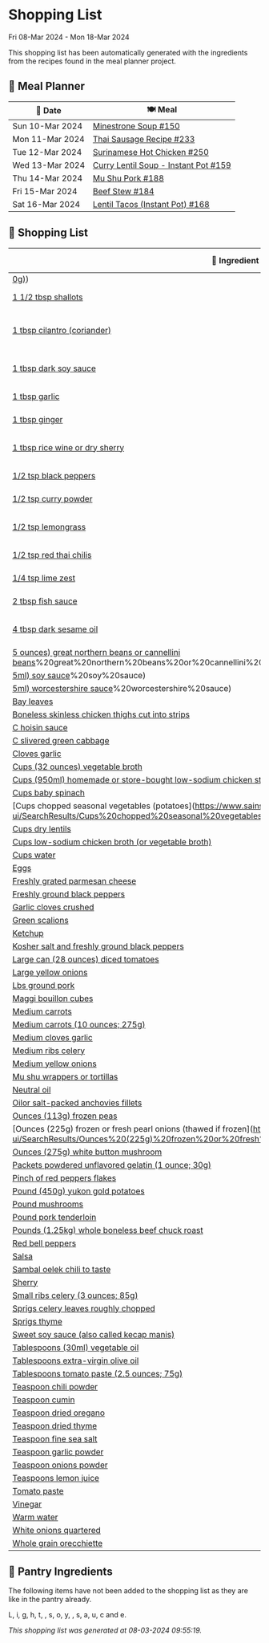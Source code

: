 # Shopping List

Fri 08-Mar 2024 - Mon 18-Mar 2024

This shopping list has been automatically generated with the ingredients from the recipes found in the meal planner project.

## 📅 Meal Planner

|📅 Date| 🍽️ Meal|
|----|----|
|Sun 10-Mar 2024|[Minestrone Soup #150](https://github.com/bryanbr23/Recipes/issues/150)|
|Mon 11-Mar 2024|[Thai Sausage Recipe #233](https://github.com/bryanbr23/Recipes/issues/233)|
|Tue 12-Mar 2024|[Surinamese Hot Chicken #250](https://github.com/bryanbr23/Recipes/issues/250)|
|Wed 13-Mar 2024|[Curry Lentil Soup - Instant Pot #159](https://github.com/bryanbr23/Recipes/issues/159)|
|Thu 14-Mar 2024|[Mu Shu Pork #188](https://github.com/bryanbr23/Recipes/issues/188)|
|Fri 15-Mar 2024|[Beef Stew #184](https://github.com/bryanbr23/Recipes/issues/184)|
|Sat 16-Mar 2024|[Lentil Tacos (Instant Pot) #168](https://github.com/bryanbr23/Recipes/issues/168)|

## 🛒 Shopping List

| 🍌 Ingredient| ⚖️ Measurement|
|----------|-----------|
|[0g)](https://www.sainsburys.co.uk/gol-ui/SearchResults/0g))|2|
|[1 1/2 tbsp shallots](https://www.sainsburys.co.uk/gol-ui/SearchResults/1%201/2%20tbsp%20shallots)|1 1/2 Tbsp Shallots tbsp|
|[1 tbsp cilantro (coriander)](https://www.sainsburys.co.uk/gol-ui/SearchResults/1%20tbsp%20cilantro%20(coriander))|1 Tbsp Cilantro (Coriander) tbsp|
|[1 tbsp dark soy sauce](https://www.sainsburys.co.uk/gol-ui/SearchResults/1%20tbsp%20dark%20soy%20sauce)|1 Tbsp Dark Soy Sauce tbsp|
|[1 tbsp garlic](https://www.sainsburys.co.uk/gol-ui/SearchResults/1%20tbsp%20garlic)|1 Tbsp Garlic tbsp|
|[1 tbsp ginger](https://www.sainsburys.co.uk/gol-ui/SearchResults/1%20tbsp%20ginger)|1 Tbsp Ginger tbsp|
|[1 tbsp rice wine or dry sherry](https://www.sainsburys.co.uk/gol-ui/SearchResults/1%20tbsp%20rice%20wine%20or%20dry%20sherry)|1 Tbsp Rice Wine or Dry Sherry tbsp|
|[1/2 tsp black peppers](https://www.sainsburys.co.uk/gol-ui/SearchResults/1/2%20tsp%20black%20peppers)|1/2 Tsp Black Pepper tsp|
|[1/2 tsp curry powder](https://www.sainsburys.co.uk/gol-ui/SearchResults/1/2%20tsp%20curry%20powder)|1/2 Tsp Curry Powder tsp|
|[1/2 tsp lemongrass](https://www.sainsburys.co.uk/gol-ui/SearchResults/1/2%20tsp%20lemongrass)|1/2 Tsp Lemongrass tsp|
|[1/2 tsp red thai chilis](https://www.sainsburys.co.uk/gol-ui/SearchResults/1/2%20tsp%20red%20thai%20chilis)|1/2 Tsp Red Thai Chilis tsp|
|[1/4 tsp lime zest](https://www.sainsburys.co.uk/gol-ui/SearchResults/1/4%20tsp%20lime%20zest)|1/4 Tsp Lime Zest tsp|
|[2 tbsp fish sauce](https://www.sainsburys.co.uk/gol-ui/SearchResults/2%20tbsp%20fish%20sauce)|2 Tbsp Fish Sauce tbsp|
|[4 tbsp dark sesame oil](https://www.sainsburys.co.uk/gol-ui/SearchResults/4%20tbsp%20dark%20sesame%20oil)|4 Tbsp Dark Sesame Oil tbsp|
|[5 ounces) great northern beans or cannellini beans](https://www.sainsburys.co.uk/gol-ui/SearchResults/5%20ounces)%20great%20northern%20beans%20or%20cannellini%20beans)|1|
|[5ml) soy sauce](https://www.sainsburys.co.uk/gol-ui/SearchResults/5ml)%20soy%20sauce)|1|
|[5ml) worcestershire sauce](https://www.sainsburys.co.uk/gol-ui/SearchResults/5ml)%20worcestershire%20sauce)|1|
|[Bay leaves](https://www.sainsburys.co.uk/gol-ui/SearchResults/Bay%20leaves)|2 + 2|
|[Boneless skinless chicken thighs cut into strips](https://www.sainsburys.co.uk/gol-ui/SearchResults/Boneless%20skinless%20chicken%20thighs%20cut%20into%20strips)|1 kg|
|[C hoisin sauce](https://www.sainsburys.co.uk/gol-ui/SearchResults/C%20hoisin%20sauce)|1/2|
|[C slivered green cabbage](https://www.sainsburys.co.uk/gol-ui/SearchResults/C%20slivered%20green%20cabbage)|2|
|[Cloves garlic](https://www.sainsburys.co.uk/gol-ui/SearchResults/Cloves%20garlic)|4|
|[Cups (32 ounces) vegetable broth](https://www.sainsburys.co.uk/gol-ui/SearchResults/Cups%20(32%20ounces)%20vegetable%20broth)|4|
|[Cups (950ml) homemade or store-bought low-sodium chicken stock](https://www.sainsburys.co.uk/gol-ui/SearchResults/Cups%20(950ml)%20homemade%20or%20store-bought%20low-sodium%20chicken%20stock)|4|
|[Cups baby spinach](https://www.sainsburys.co.uk/gol-ui/SearchResults/Cups%20baby%20spinach)|2|
|[Cups chopped seasonal vegetables (potatoes](https://www.sainsburys.co.uk/gol-ui/SearchResults/Cups%20chopped%20seasonal%20vegetables%20(potatoes)|2|
|[Cups dry lentils](https://www.sainsburys.co.uk/gol-ui/SearchResults/Cups%20dry%20lentils)|2|
|[Cups low-sodium chicken broth (or vegetable broth)](https://www.sainsburys.co.uk/gol-ui/SearchResults/Cups%20low-sodium%20chicken%20broth%20(or%20vegetable%20broth))|4|
|[Cups water](https://www.sainsburys.co.uk/gol-ui/SearchResults/Cups%20water)|2|
|[Eggs](https://www.sainsburys.co.uk/gol-ui/SearchResults/Eggs)|4|
|[Freshly grated parmesan cheese](https://www.sainsburys.co.uk/gol-ui/SearchResults/Freshly%20grated%20parmesan%20cheese)||
|[Freshly ground black peppers](https://www.sainsburys.co.uk/gol-ui/SearchResults/Freshly%20ground%20black%20peppers)||
|[Garlic cloves crushed](https://www.sainsburys.co.uk/gol-ui/SearchResults/Garlic%20cloves%20crushed)|4|
|[Green scalions](https://www.sainsburys.co.uk/gol-ui/SearchResults/Green%20scalions)|4|
|[Ketchup](https://www.sainsburys.co.uk/gol-ui/SearchResults/Ketchup)|1 tbsp|
|[Kosher salt and freshly ground black peppers](https://www.sainsburys.co.uk/gol-ui/SearchResults/Kosher%20salt%20and%20freshly%20ground%20black%20peppers)||
|[Large can (28 ounces) diced tomatoes](https://www.sainsburys.co.uk/gol-ui/SearchResults/Large%20can%20(28%20ounces)%20diced%20tomatoes)|1|
|[Large yellow onions](https://www.sainsburys.co.uk/gol-ui/SearchResults/Large%20yellow%20onions)|1|
|[Lbs ground pork](https://www.sainsburys.co.uk/gol-ui/SearchResults/Lbs%20ground%20pork)|1|
|[Maggi bouillon cubes](https://www.sainsburys.co.uk/gol-ui/SearchResults/Maggi%20bouillon%20cubes)|2|
|[Medium carrots](https://www.sainsburys.co.uk/gol-ui/SearchResults/Medium%20carrots)|2|
|[Medium carrots (10 ounces; 275g)](https://www.sainsburys.co.uk/gol-ui/SearchResults/Medium%20carrots%20(10%20ounces;%20275g))|4|
|[Medium cloves garlic](https://www.sainsburys.co.uk/gol-ui/SearchResults/Medium%20cloves%20garlic)|3|
|[Medium ribs celery](https://www.sainsburys.co.uk/gol-ui/SearchResults/Medium%20ribs%20celery)|2|
|[Medium yellow onions](https://www.sainsburys.co.uk/gol-ui/SearchResults/Medium%20yellow%20onions)|1|
|[Mu shu wrappers or tortillas](https://www.sainsburys.co.uk/gol-ui/SearchResults/Mu%20shu%20wrappers%20or%20tortillas)|12|
|[Neutral oil](https://www.sainsburys.co.uk/gol-ui/SearchResults/Neutral%20oil)|2 tbsp|
|[Oilor salt-packed anchovies fillets](https://www.sainsburys.co.uk/gol-ui/SearchResults/Oilor%20salt-packed%20anchovies%20fillets)|3|
|[Ounces (113g) frozen peas](https://www.sainsburys.co.uk/gol-ui/SearchResults/Ounces%20(113g)%20frozen%20peas)|4|
|[Ounces (225g) frozen or fresh pearl onions (thawed if frozen](https://www.sainsburys.co.uk/gol-ui/SearchResults/Ounces%20(225g)%20frozen%20or%20fresh%20pearl%20onions%20(thawed%20if%20frozen)|8|
|[Ounces (275g) white button mushroom](https://www.sainsburys.co.uk/gol-ui/SearchResults/Ounces%20(275g)%20white%20button%20mushroom)|10|
|[Packets powdered unflavored gelatin (1 ounce; 30g)](https://www.sainsburys.co.uk/gol-ui/SearchResults/Packets%20powdered%20unflavored%20gelatin%20(1%20ounce;%2030g))|4|
|[Pinch of red peppers flakes](https://www.sainsburys.co.uk/gol-ui/SearchResults/Pinch%20of%20red%20peppers%20flakes)||
|[Pound (450g) yukon gold potatoes](https://www.sainsburys.co.uk/gol-ui/SearchResults/Pound%20(450g)%20yukon%20gold%20potatoes)|1|
|[Pound mushrooms](https://www.sainsburys.co.uk/gol-ui/SearchResults/Pound%20mushrooms)|1/2|
|[Pound pork tenderloin](https://www.sainsburys.co.uk/gol-ui/SearchResults/Pound%20pork%20tenderloin)|1|
|[Pounds (1.25kg) whole boneless beef chuck roast](https://www.sainsburys.co.uk/gol-ui/SearchResults/Pounds%20(1.25kg)%20whole%20boneless%20beef%20chuck%20roast)|3|
|[Red bell peppers](https://www.sainsburys.co.uk/gol-ui/SearchResults/Red%20bell%20peppers)|1|
|[Salsa](https://www.sainsburys.co.uk/gol-ui/SearchResults/Salsa)|1/2 cup|
|[Sambal oelek chili to taste](https://www.sainsburys.co.uk/gol-ui/SearchResults/Sambal%20oelek%20chili%20to%20taste)||
|[Sherry](https://www.sainsburys.co.uk/gol-ui/SearchResults/Sherry)|1 cup|
|[Small ribs celery (3 ounces; 85g)](https://www.sainsburys.co.uk/gol-ui/SearchResults/Small%20ribs%20celery%20(3%20ounces;%2085g))|2|
|[Sprigs celery leaves roughly chopped](https://www.sainsburys.co.uk/gol-ui/SearchResults/Sprigs%20celery%20leaves%20roughly%20chopped)|3|
|[Sprigs thyme](https://www.sainsburys.co.uk/gol-ui/SearchResults/Sprigs%20thyme)|4|
|[Sweet soy sauce (also called kecap manis)](https://www.sainsburys.co.uk/gol-ui/SearchResults/Sweet%20soy%20sauce%20(also%20called%20kecap%20manis))|2 tbsp|
|[Tablespoons (30ml) vegetable oil](https://www.sainsburys.co.uk/gol-ui/SearchResults/Tablespoons%20(30ml)%20vegetable%20oil)|2|
|[Tablespoons extra-virgin olive oil](https://www.sainsburys.co.uk/gol-ui/SearchResults/Tablespoons%20extra-virgin%20olive%20oil)|4|
|[Tablespoons tomato paste (2.5 ounces; 75g)](https://www.sainsburys.co.uk/gol-ui/SearchResults/Tablespoons%20tomato%20paste%20(2.5%20ounces;%2075g))|3|
|[Teaspoon chili powder](https://www.sainsburys.co.uk/gol-ui/SearchResults/Teaspoon%20chili%20powder)|1|
|[Teaspoon cumin](https://www.sainsburys.co.uk/gol-ui/SearchResults/Teaspoon%20cumin)|1/2|
|[Teaspoon dried oregano](https://www.sainsburys.co.uk/gol-ui/SearchResults/Teaspoon%20dried%20oregano)|½|
|[Teaspoon dried thyme](https://www.sainsburys.co.uk/gol-ui/SearchResults/Teaspoon%20dried%20thyme)|½|
|[Teaspoon fine sea salt](https://www.sainsburys.co.uk/gol-ui/SearchResults/Teaspoon%20fine%20sea%20salt)|1|
|[Teaspoon garlic powder](https://www.sainsburys.co.uk/gol-ui/SearchResults/Teaspoon%20garlic%20powder)|1|
|[Teaspoon onions powder](https://www.sainsburys.co.uk/gol-ui/SearchResults/Teaspoon%20onions%20powder)|1|
|[Teaspoons lemon juice](https://www.sainsburys.co.uk/gol-ui/SearchResults/Teaspoons%20lemon%20juice)|2|
|[Tomato paste](https://www.sainsburys.co.uk/gol-ui/SearchResults/Tomato%20paste)|¼ cup|
|[Vinegar](https://www.sainsburys.co.uk/gol-ui/SearchResults/Vinegar)|1 tbsp|
|[Warm water](https://www.sainsburys.co.uk/gol-ui/SearchResults/Warm%20water)|1/2 cup|
|[White onions quartered](https://www.sainsburys.co.uk/gol-ui/SearchResults/White%20onions%20quartered)|1|
|[Whole grain orecchiette](https://www.sainsburys.co.uk/gol-ui/SearchResults/Whole%20grain%20orecchiette)|1 cup|

## 🏪 Pantry Ingredients

The following items have not been added to the shopping list as they are like in the pantry already.

L, i, g, h, t,  , s, o, y,  , s, a, u, c and e.


_This shopping list was generated at 08-03-2024 09:55:19._